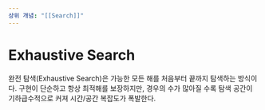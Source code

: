 ```yaml
---
상위 개념: "[[Search]]"
---
```

# Exhaustive Search
완전 탐색(Exhaustive Search)은 가능한 모든 해를 처음부터 끝까지 탐색하는 방식이다. 구현이 단순하고 항상 최적해를 보장하지만, 경우의 수가 많아질 수록 탐색 공간이 기하급수적으로 커져 시간/공간 복잡도가 폭발한다.